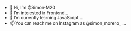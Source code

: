 - 👋 Hi, I’m @Simon-M20
- 👀 I’m interested in Frontend...
- 🌱 I’m currently learning JavaScript ...
- 📫 You can reach me on Instagram as @simon_moreno_ ...

<!---
Simon-M20/Simon-M20 is a ✨ special ✨ repository because its `README.md` (this file) appears on your GitHub profile.
You can click the Preview link to take a look at your changes.
--->
